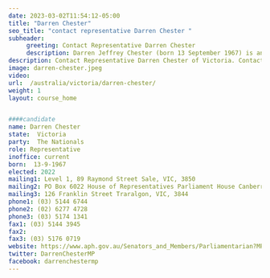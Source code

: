 ```yaml
---
date: 2023-03-02T11:54:12-05:00
title: "Darren Chester"
seo_title: "contact representative Darren Chester "
subheader:
     greeting: Contact Representative Darren Chester
     description: Darren Jeffrey Chester (born 13 September 1967) is an Australian politician. He has been a member of the House of Representatives for Gippsland in Victoria, representing the Nationals since 2008. Chester had served as the Minister for Veterans' Affairs and the Minister for Defence Personnel between March 2018 and July 2021 in the Turnbull and Morrison Governments. He was also Minister Assisting the Prime Minister for the Centenary of ANZAC until May 2019.
description: Contact Representative Darren Chester of Victoria. Contact information for Darren Chester includes email address, phone number, and mailing address.
image: darren-chester.jpeg
video:
url:  /australia/victoria/darren-chester/
weight: 1
layout: course_home


####candidate
name: Darren Chester
state:	Victoria
party:	The Nationals
role: Representative
inoffice: current
born:  13-9-1967
elected: 2022
mailing1: Level 1, 89 Raymond Street Sale, VIC, 3850
mailing2: PO Box 6022 House of Representatives Parliament House Canberra ACT 2600
mailing3: 126 Franklin Street Traralgon, VIC, 3844
phone1:	(03) 5144 6744
phone2: (02) 6277 4728
phone3: (03) 5174 1341
fax1: (03) 5144 3945
fax2:
fax3: (03) 5176 0719
website: https://www.aph.gov.au/Senators_and_Members/Parliamentarian?MPID=IPZ
twitter: DarrenChesterMP
facebook: darrenchestermp
---
```

